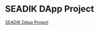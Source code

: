 # SEADIK DApp Project

[SEADIK DApp Project](https://www.notion.so/SEADIK-DApp-Project-6c4040cca1004c27bf02e7ccca10374b)